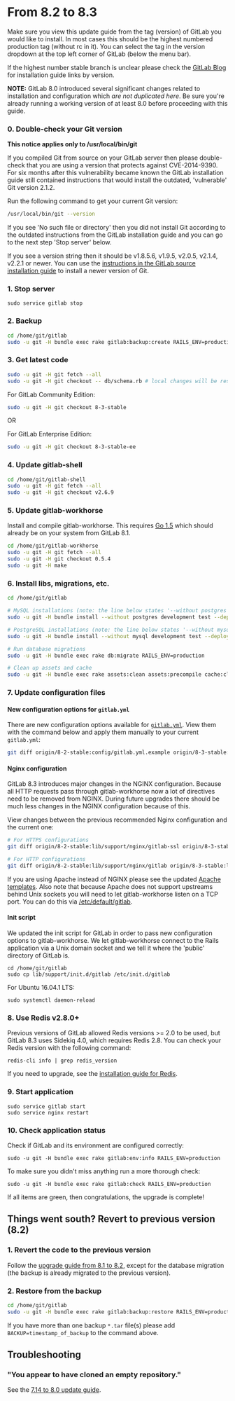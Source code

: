 # From 8.2 to 8.3

Make sure you view this update guide from the tag (version) of GitLab you would
like to install. In most cases this should be the highest numbered production
tag (without rc in it). You can select the tag in the version dropdown at the
top left corner of GitLab (below the menu bar).

If the highest number stable branch is unclear please check the
[GitLab Blog](https://about.gitlab.com/blog/archives.html) for installation
guide links by version.

**NOTE:** GitLab 8.0 introduced several significant changes related to
installation and configuration which *are not duplicated here*. Be sure you're
already running a working version of at least 8.0 before proceeding with this
guide.

### 0. Double-check your Git version

**This notice applies only to /usr/local/bin/git**

If you compiled Git from source on your GitLab server then please double-check
that you are using a version that protects against CVE-2014-9390. For six
months after this vulnerability became known the GitLab installation guide
still contained instructions that would install the outdated, 'vulnerable' Git
version 2.1.2.

Run the following command to get your current Git version:

```sh
/usr/local/bin/git --version
```

If you see 'No such file or directory' then you did not install Git according
to the outdated instructions from the GitLab installation guide and you can go
to the next step 'Stop server' below.

If you see a version string then it should be v1.8.5.6, v1.9.5, v2.0.5, v2.1.4,
v2.2.1 or newer. You can use the [instructions in the GitLab source installation
guide](https://gitlab.com/gitlab-org/gitlab-ce/blob/master/doc/install/installation.md#1-packages-dependencies)
to install a newer version of Git.

### 1. Stop server

    sudo service gitlab stop

### 2. Backup

```bash
cd /home/git/gitlab
sudo -u git -H bundle exec rake gitlab:backup:create RAILS_ENV=production
```

### 3. Get latest code

```bash
sudo -u git -H git fetch --all
sudo -u git -H git checkout -- db/schema.rb # local changes will be restored automatically
```

For GitLab Community Edition:

```bash
sudo -u git -H git checkout 8-3-stable
```

OR

For GitLab Enterprise Edition:

```bash
sudo -u git -H git checkout 8-3-stable-ee
```

### 4. Update gitlab-shell

```bash
cd /home/git/gitlab-shell
sudo -u git -H git fetch --all
sudo -u git -H git checkout v2.6.9
```

### 5. Update gitlab-workhorse

Install and compile gitlab-workhorse. This requires [Go 1.5](https://golang.org/dl)
which should already be on your system from GitLab 8.1.

```bash
cd /home/git/gitlab-workhorse
sudo -u git -H git fetch --all
sudo -u git -H git checkout 0.5.4
sudo -u git -H make
```

### 6. Install libs, migrations, etc.

```bash
cd /home/git/gitlab

# MySQL installations (note: the line below states '--without postgres')
sudo -u git -H bundle install --without postgres development test --deployment

# PostgreSQL installations (note: the line below states '--without mysql')
sudo -u git -H bundle install --without mysql development test --deployment

# Run database migrations
sudo -u git -H bundle exec rake db:migrate RAILS_ENV=production

# Clean up assets and cache
sudo -u git -H bundle exec rake assets:clean assets:precompile cache:clear RAILS_ENV=production

```

### 7. Update configuration files

#### New configuration options for `gitlab.yml`

There are new configuration options available for [`gitlab.yml`][yaml]. View them with the command below and apply them manually to your current `gitlab.yml`:

```sh
git diff origin/8-2-stable:config/gitlab.yml.example origin/8-3-stable:config/gitlab.yml.example
```

#### Nginx configuration

GitLab 8.3 introduces major changes in the NGINX configuration.
Because all HTTP requests pass through gitlab-workhorse now a lot of
directives need to be removed from NGINX. During future upgrades there
should be much less changes in the NGINX configuration because of
this.

View changes between the previous recommended Nginx configuration and the
current one:

```sh
# For HTTPS configurations
git diff origin/8-2-stable:lib/support/nginx/gitlab-ssl origin/8-3-stable:lib/support/nginx/gitlab-ssl

# For HTTP configurations
git diff origin/8-2-stable:lib/support/nginx/gitlab origin/8-3-stable:lib/support/nginx/gitlab
```

If you are using Apache instead of NGINX please see the updated [Apache templates].
Also note that because Apache does not support upstreams behind Unix sockets you
will need to let gitlab-workhorse listen on a TCP port. You can do this
via [/etc/default/gitlab].

[Apache templates]: https://gitlab.com/gitlab-org/gitlab-recipes/tree/master/web-server/apache
[/etc/default/gitlab]: https://gitlab.com/gitlab-org/gitlab-ce/blob/8-3-stable/lib/support/init.d/gitlab.default.example#L34

#### Init script

We updated the init script for GitLab in order to pass new
configuration options to gitlab-workhorse. We let gitlab-workhorse
connect to the Rails application via a Unix domain socket and we tell
it where the 'public' directory of GitLab is.

```
cd /home/git/gitlab
sudo cp lib/support/init.d/gitlab /etc/init.d/gitlab
```
    
For Ubuntu 16.04.1 LTS:

    sudo systemctl daemon-reload

### 8. Use Redis v2.8.0+

Previous versions of GitLab allowed Redis versions >= 2.0 to be used, but
GitLab 8.3 uses Sidekiq 4.0, which requires Redis 2.8. You can check your Redis version
with the following command:

    redis-cli info | grep redis_version

If you need to upgrade, see the [installation guide for Redis](https://gitlab.com/gitlab-org/gitlab-ce/blob/8-3-stable/doc/install/installation.md#6-redis).

### 9. Start application

    sudo service gitlab start
    sudo service nginx restart

### 10. Check application status

Check if GitLab and its environment are configured correctly:

    sudo -u git -H bundle exec rake gitlab:env:info RAILS_ENV=production

To make sure you didn't miss anything run a more thorough check:

    sudo -u git -H bundle exec rake gitlab:check RAILS_ENV=production

If all items are green, then congratulations, the upgrade is complete!

## Things went south? Revert to previous version (8.2)

### 1. Revert the code to the previous version

Follow the [upgrade guide from 8.1 to 8.2](8.1-to-8.2.md), except for the
database migration (the backup is already migrated to the previous version).

### 2. Restore from the backup

```bash
cd /home/git/gitlab
sudo -u git -H bundle exec rake gitlab:backup:restore RAILS_ENV=production
```

If you have more than one backup `*.tar` file(s) please add `BACKUP=timestamp_of_backup` to the command above.

## Troubleshooting

### "You appear to have cloned an empty repository."

See the [7.14 to 8.0 update guide](7.14-to-8.0.md#troubleshooting).

[yaml]: https://gitlab.com/gitlab-org/gitlab-ce/blob/8-3-stable/config/gitlab.yml.example
